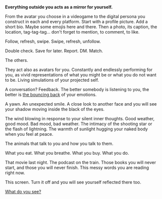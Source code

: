 **Everything outside you acts as a mirror for yourself.**

From the avatar you choose in a videogame to the digital persona you construct in each and every platform. Start with a profile picture. Add a short bio. Maybe some emojis here and there. Then a photo, its caption, the location, tag-tag-tag... don't forget to mention, to comment, to like. 

Follow, refresh, swipe. Swipe, refresh, unfollow. 

Double check. Save for later. Report. DM. Match.

The others. 

They act also as avatars for you. Constantly and endlessly performing for you, as vivid representations of what you might be or what you do not want to be. Living simulations of your projected self.

A conversation? Feedback. The better somebody is listening to you, the better is [the bouncing back](https://youtu.be/f0Fi32LbXHA?t=1303) of your emotions. 

A yawn. An unexpected smile. A close look to another face and you will see your shadow moving inside the black of the eyes.

The wind blowing in response to your silent inner thoughts. Good weather, good mood. Bad mood, bad weather. The intimacy of the shooting star or the flash of lightning. The warmth of sunlight hugging your naked body when you feel at peace.

The animals that talk to you and how you talk to them.

What you eat. What you breathe. What you buy. What you do. 

That movie last night. The podcast on the train. Those books you will never start, and those you will never finish. This messy words you are reading right now.

This screen. Turn it off and you will see yourself reflected there too.

[What do you see?](https://www.youtube.com/watch?v=HRrFvapV4ms)